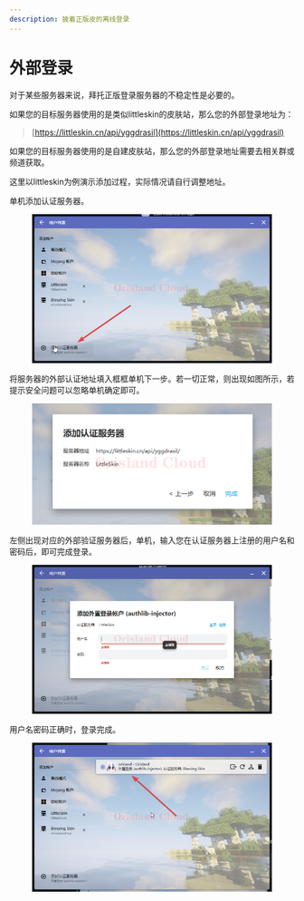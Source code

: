 ```yaml
---
description: 披着正版皮的离线登录
---
```


# 外部登录

对于某些服务器来说，拜托正版登录服务器的不稳定性是必要的。

如果您的目标服务器使用的是类似littleskin的皮肤站，那么您的外部登录地址为：

> [https://littleskin.cn/api/yggdrasil](https://littleskin.cn/api/yggdrasil)

如果您的目标服务器使用的是自建皮肤站，那么您的外部登录地址需要去相关群或频道获取。

这里以littleskin为例演示添加过程，实际情况请自行调整地址。

单机添加认证服务器。

<figure><img src="../../../../../.gitbook/assets/javaw_EvSDetAIUV.png" alt=""><figcaption></figcaption></figure>

将服务器的外部认证地址填入框框单机下一步。若一切正常，则出现如图所示，若提示安全问题可以忽略单机确定即可。

<figure><img src="../../../../../.gitbook/assets/javaw_keEZZQzG32.png" alt=""><figcaption></figcaption></figure>

左侧出现对应的外部验证服务器后，单机，输入您在认证服务器上注册的用户名和密码后，即可完成登录。

<figure><img src="../../../../../.gitbook/assets/javaw_y0W78H8RQQ.png" alt=""><figcaption></figcaption></figure>

用户名密码正确时，登录完成。

<figure><img src="../../../../../.gitbook/assets/javaw_6zOUkVqduk.png" alt=""><figcaption></figcaption></figure>
